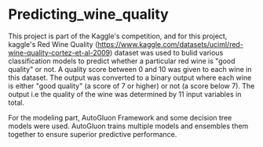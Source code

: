 # Predicting_wine_quality

This project is part of the Kaggle's competition, and for this project, kaggle's Red Wine Quality (https://www.kaggle.com/datasets/uciml/red-wine-quality-cortez-et-al-2009) dataset was used to bulid various classification models to predict whether a particular red wine is "good quality" or not. A quality score between 0 and 10 was given to each wine in this dataset. The output was converted to a binary output where each wine is either "good quality" (a score of 7 or higher) or not (a score below 7). The output i.e the quality of the wine was determined by 11 input variables in total.

For the modeling part, AutoGluon Framework and some decision tree models were used. AutoGluon trains multiple models and ensembles them together to ensure superior predictive performance.
